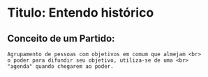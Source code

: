 # Titulo: Entendo histórico

## Conceito de um Partido: 
    Agrupamento de pessoas com objetivos em comum que almejam <br>
    o poder para difundir seu objetivo, utiliza-se de uma <br>
    "agenda" quando chegarem ao poder. 

